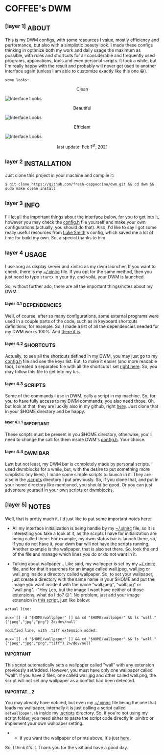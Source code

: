 # COFFEE's DWM

## <sup>[layer 1]</sup> ABOUT
This is my DWM configs, with some resources I value, mostly efficiency and performance, but also with a simplistic beauty look. I made these configs thinking in optimize both my work and daily usage the maximum as possible, with rules and shortcuts for all considerable and frequently used programs, applications, tools and even personal scripts. It took a while, but I'm really happy with the result and probably will never get used to another interface again (unless I am able to customize exactly like this one :grin:).

`some looks:`
<p align="center">Clean<p/>

![Interface Looks](https://raw.githubusercontent.com/fresh-cappuccino/dwm/master/interface_look_clean.png "Interface Looks")
<p align="center">Beautiful<p/>

![Interface Looks](https://raw.githubusercontent.com/fresh-cappuccino/dwm/master/interface_look_lainfetch.png "Interface Looks")
<p align="center">Efficient<p/>

![Interface Looks](https://raw.githubusercontent.com/fresh-cappuccino/dwm/master/interface_look_apps.png "Interface Looks")
<p align="center">last update: Feb 1<sup>st</sup>, 2021</p>

## <sup>layer 2</sup> INSTALLATION
Just clone this project in your machine and compile it:

```
$ git clone https://github.com/fresh-cappuccino/dwm.git && cd dwm && sudo make clean install
```

## <sup>layer 3</sup> INFO
I'll let all the important things about the interface below, for you to get into it, however you may check the [config.h](https://github.com/fresh-cappuccino/dwm/blob/master/config.h) file yourself and make your own configurations (actually, you should do that). Also, I'd like to say I got some really useful resources from [Luke Smith](https://github.com/LukeSmithxyz/dwm)'s config, which saved me a lot of time for build my own. So, a special thanks to him.

## <sup>layer 4</sup> USAGE
I use xorg as display server and xinitrc as my dwm launcher. If you want to check, there is my [~/.xinirc](https://github.com/fresh-cappuccino/linux-config/blob/master/.xinitrc) file. If you opt for the same method, then you just need to type `startx` in your tty, and voilá, your DWM is launched.

So, without further ado, there are all the important things/notes about my DWM:
### <sup>layer 4.1</sup> DEPENDENCIES
Well, of course, after so many configurations, some external programs were used in a couple parts of the code, such as in keyboard shortcuts definitions, for example. So, I made a list of all the dependencies needed for my DWM works 100%. And [there it is](https://github.com/fresh-cappuccino/dwm/blob/master/dependencies.md).

### <sup>layer 4.2</sup> SHORTCUTS
Actually, to see all the shortcuts defined in my DWM, you may just go to my [config.h](https://github.com/fresh-cappuccino/dwm/blob/master/config.h) file and see the keys list. But, to make it easier (and more readable too), I created a separated file with all the shortcuts I set [right here](https://github.com/fresh-cappuccino/dwm/blob/master/keyboard_shortcuts.md). So, you may follow this file to get into my k.s.

### <sup>layer 4.3</sup> SCRIPTS
Some of the commands I use in DWM, calls a script in my machine. So, for you to have fully access to my DWM commands, you also need those. Oh, but look at that, they are luckily also in my github, right [here](https://github.com/fresh-cappuccino/.scripts). Just clone that in your $HOME directory and be happy.
#### <sup>layer 4.3.1</sup> IMPORTANT
These scripts must be present in you $HOME directory, otherwise, you'll need to change the call for them inside DWM's [config.h](https://github.com/fresh-cappuccino/dwm/blob/master/config.h). Your choice.

### <sup>layer 4.4</sup> DWM BAR
Last but not least, my DWM bar is completely made by personal scripts. I used dwmblocks for a while, but, with the desire to put something more simplistic (my likes), I made some simple scripts to launch in it. They are also in the [.scripts](https://github.com/fresh-cappuccino/.scripts) directory I put previously. So, if you clone that, and put in your home directory like mentioned, you should be good. Or you can just adventure yourself in your own scripts or dwmblocks.

## <sup>[layer 5]</sup> NOTES
Well, that is pretty much it. I'd just like to put some important notes here:
* All my interface initialization is being handle by my [~/.xinirc](https://github.com/fresh-cappuccino/linux-config/blob/master/.xinitrc) file, so it is interesting you take a look at it, as the scripts I have for initialization are being called there. For example, my dwm status bar is launch there, so, if you do not have it, your dwm bar will not have the scripts running. Another example is the wallpaper, that is also set there. So, look the end of the file and manage which lines you do or do not want in it.

* Talking about wallpaper... Like said, my wallpaper is set by my [~/.xinirc](https://github.com/fresh-cappuccino/linux-config/blob/master/.xinitrc) file, and for that it searches for an image called wall.jpeg, wall.jpg or wall.png inside a directory called wallpaper. So, to set your wallpaper, just create a directory with the same name in your $HOME and put the image you want inside it with the name "wall.jpeg", "wall.jpg" or "wall.png". -"Hey Leo, but the image I want have neither of those extensions, what do I do? :confused:". No problem, just add your image extension in [this script](https://github.com/fresh-cappuccino/.scripts/blob/master/dwm/setwallpaper.sh), just like below:

`actual line:`
```
aux=`[[ -d "$HOME/wallpaper" ]] && cd "$HOME/wallpaper" && ls "wall."{"jpeg","jpg","png"} 2>/dev/null`
```

`modified line, with .tiff extension added:`
```
aux=`[[ -d "$HOME/wallpaper" ]] && cd "$HOME/wallpaper" && ls "wall."{"jpeg","jpg","png","tiff"} 2>/dev/null`
```
#### IMPORTANT
This script automatically sets a wallpaper called "wall" with any extension previously set/added. However, you must have only one wallpaper called "wall". If you have 2 files, one called wall.jpg and other called wall.png, the script will not set any wallpaper as a conflict had been detected.

#### IMPORTAT...2
You may already have noticed, but even my [~/.xinirc](https://github.com/fresh-cappuccino/linux-config/blob/master/.xinitrc) file being the one that loads my wallpaper, internally it is just calling a script called `setwallpaper.sh` inside my [.scripts](https://github.com/fresh-cappuccino/.scripts) directory. So, if you're not using my script folder, you need either to paste the script code directly in .xinitrc or implement your own wallpaper setting.

* * If you want the wallpaper of prints above, it's just [here](https://github.com/fresh-cappuccino/linux-config/tree/master/wallpaper).

So, I think it's it. Thank you for the visit and have a good day.
